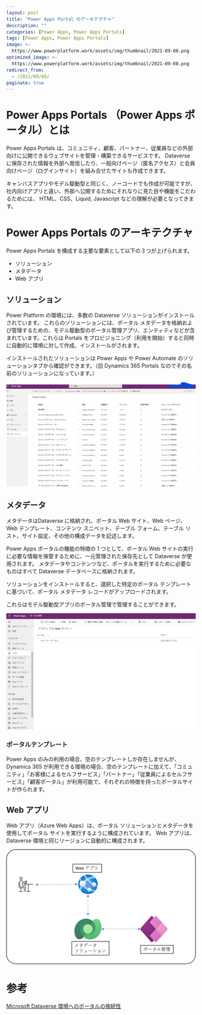 ```yaml
---
layout: post
title: "Power Apps Portal のアーキテクチャ"
description: ""
categories: [Power Apps, Power Apps Portals]
tags: [Power Apps, Power Apps Portals]
image: >-
  https://www.powerplatform.work/assets/img/thumbnail/2021-09-08.png
optimized_image: >-
  https://www.powerplatform.work/assets/img/thumbnail/2021-09-08.png
redirect_from:
  - /2021/09/08/
paginate: true
---
```


# Power Apps Portals （Power Apps ポータル）とは

Power Apps Portals は、コミュニティ、顧客、パートナー、従業員などの外部向けに公開できるウェブサイトを管理・構築できるサービスです。
Dataverse に保存された情報を外部へ発信したり、一般向けページ（匿名アクセス）と会員向けページ（ログインサイト）を組み合せたサイトも作成できます。

キャンバスアプリやモデル駆動型と同じく、ノーコードでも作成が可能ですが、社内向けアプリと違い、外部へ公開するためにそれなりに見た目や機能をこだわるためには、 HTML、CSS、Liquid, Javascript などの理解が必要となってきます。

# Power Apps Portals のアーキテクチャ

Power Apps Portals を構成する主要な要素として以下の３つが上げられます。


- ソリューション
- メタデータ
- Web アプリ

## ソリューション

Power Platform の環境には、多数の Dataverse ソリューションがインストールされています。 これらのソリューションには、ポータル メタデータを格納および管理するための、モデル駆動型のポータル管理アプリ、エンティティなどが含まれています。これらは Portals をプロビジョニング（利用を開始）すると同時に自動的に環境に対して作成、インストールがされます。

インストールされたソリューションは Power Apps や Power Automate のソリューションタブから確認ができます。（旧 Dynamics 365 Portals なのでその名前のソリューションになっています。）

<a class="post-image" href="/assets/blogpost/2021/2021-09-08-01.png">
<img itemprop="image" src="/assets/blogpost/2021/2021-09-08-01.png" alt="ソリューションの一覧" />
</a>
<br>

## メタデータ

メタデータはDataverse に格納され、ポータル Web サイト、Web ページ、Web テンプレート、コンテンツ スニペット、テーブル フォーム、テーブル リスト、サイト設定、その他の構成データを記述します。 

Power Apps ポータルの機能の特徴の 1 つとして、ポータル Web サイトの実行に必要な情報を保管するために、一元管理された保存先として Dataverse が使用されます。 メタデータやコンテンツなど、ポータルを実行するために必要なものはすべて Dataverse データベースに格納されます。

ソリューションをインストールすると、選択した特定のポータル テンプレートに基づいて、ポータル メタデータ レコードがアップロードされます。

これらはモデル駆動型アプリのポータル管理で管理することができます。

<a class="post-image" href="/assets/blogpost/2021/2021-09-08-02.png">
<img itemprop="image" src="/assets/blogpost/2021/2021-09-08-02.png" alt="メタデータ" />
</a>
<br>

### ポータルテンプレート

Power Apps のみの利用の場合、空のテンプレートしか存在しませんが、 Dynamics 365 が利用できる環境の場合、空のテンプレートに加えて、「コミュニティ」「お客様によるセルフサービス」「パートナー」「従業員によるセルフサービス」「顧客ポータル」が利用可能で、それぞれの特徴を持ったポータルサイトが作られます。

## Web アプリ

Web アプリ（Azure Web Apps）は、ポータル ソリューションとメタデータを使用してポータル サイトを実行するように構成されています。 Web アプリは、Dataverse 環境と同じリージョンに自動的に構成されます。 

<a class="post-image" href="/assets/blogpost/2021/2021-09-08-03.png">
<img itemprop="image" src="/assets/blogpost/2021/2021-09-08-03.png" alt="メタデータ" />
</a>
<br>


# 参考

[Microsoft Dataverse 環境へのポータルの接続性](https://docs.microsoft.com/ja-jp/powerapps/maker/portals/admin/connectivity)

